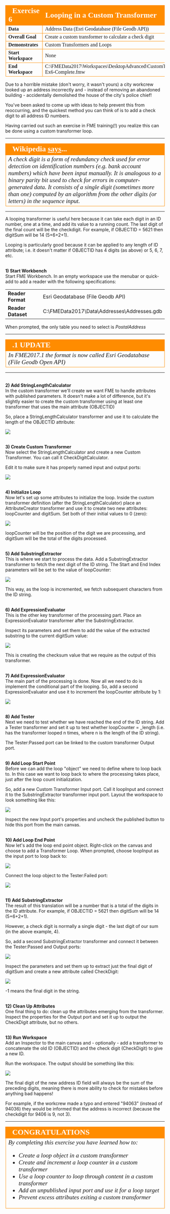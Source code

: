 <!--Exercise Section-->


<table style="border-spacing: 0px;border-collapse: collapse;font-family:serif">
<tr>
<td style="vertical-align:middle;background-color:darkorange;border: 2px solid darkorange">
<i class="fa fa-cogs fa-lg fa-pull-left fa-fw" style="color:white;padding-right: 12px;vertical-align:text-top"></i>
<span style="color:white;font-size:x-large;font-weight: bold">Exercise 6</span>
</td>
<td style="border: 2px solid darkorange;background-color:darkorange;color:white">
<span style="color:white;font-size:x-large;font-weight: bold">Looping in a Custom Transformer</span>
</td>
</tr>

<tr>
<td style="border: 1px solid darkorange; font-weight: bold">Data</td>
<td style="border: 1px solid darkorange">Address Data (Esri Geodatabase (File Geodb API))</td>
</tr>

<tr>
<td style="border: 1px solid darkorange; font-weight: bold">Overall Goal</td>
<td style="border: 1px solid darkorange">Create a custom transformer to calculate a check digit</td>
</tr>

<tr>
<td style="border: 1px solid darkorange; font-weight: bold">Demonstrates</td>
<td style="border: 1px solid darkorange">Custom Transformers and Loops</td>
</tr>

<tr>
<td style="border: 1px solid darkorange; font-weight: bold">Start Workspace</td>
<td style="border: 1px solid darkorange">None</td>
</tr>

<tr>
<td style="border: 1px solid darkorange; font-weight: bold">End Workspace</td>
<td style="border: 1px solid darkorange">C:\FMEData2017\Workspaces\DesktopAdvanced\CustomTransformers-Ex6-Complete.fmw</td>
</tr>

</table>


Due to a horrible mistake (don't worry, it wasn't yours) a city workcrew looked up an address incorrectly and - instead of removing an abandoned building - accidentally demolished the house of the city's police chief!

You've been asked to come up with ideas to help prevent this from reoccurring, and the quickest method you can think of is to add a check digit to all address ID numbers.

Having carried out such an exercise in FME training(!) you realize this can be done using a custom transformer loop.

---

<table style="border-spacing: 0px">
<tr>
<td style="vertical-align:middle;background-color:darkorange;border: 2px solid darkorange">
<i class="fa fa-quote-left fa-lg fa-pull-left fa-fw" style="color:white;padding-right: 12px;vertical-align:text-top"></i>
<span style="color:white;font-size:x-large;font-weight: bold;font-family:serif">Wikipedia <a style="color:white;font-size:x-large;font-weight: bold;font-family:serif;text-decoration:underline" href="https://en.wikipedia.org/wiki/Check_digit">says</a>...</span>
</td>
</tr>

<tr>
<td style="border: 1px solid darkorange">
<span style="font-family:serif; font-style:italic; font-size:larger">
A check digit is a form of redundancy check used for error detection on identification numbers (e.g. bank account numbers) which have been input manually. It is analogous to a binary parity bit used to check for errors in computer-generated data. It consists of a single digit (sometimes more than one) computed by an algorithm from the other digits (or letters) in the sequence input.</span>
</td>
</tr>
</table>

---

A looping transformer is useful here because it can take each digit in an ID number, one at a time, and add its value to a running count. The last digit of the final count will be the checkdigit. For example, if OBJECTID = 5621 then digitSum will be 14 (5+6+2+1).

Looping is particularly good because it can be applied to any length of ID attribute; i.e. it doesn't matter if OBJECTID has 4 digits (as above) or 5, 6, 7, etc.



<br>**1) Start Workbench**
<br>Start FME Workbench. In an empty workspace use the menubar or quick-add to add a reader with the following specifications:

<table style="border: 0px">

<tr>
<td style="font-weight: bold">Reader Format</td>
<td style="">Esri Geodatabase (File Geodb API)</td>
</tr>

<tr>
<td style="font-weight: bold">Reader Dataset</td>
<td style="">C:\FMEData2017\Data\Addresses\Addresses.gdb</td>
</tr>

</table>

When prompted, the only table you need to select is *PostalAddress*

---

<!--Updated Section--> 

<table style="border-spacing: 0px">
<tr>
<td style="vertical-align:middle;background-color:darkorange;border: 2px solid darkorange">
<i class="fa fa-bolt fa-lg fa-pull-left fa-fw" style="color:white;padding-right: 12px;vertical-align:text-top"></i>
<span style="color:white;font-size:x-large;font-weight: bold;font-family:serif">.1 UPDATE</span>
</td>
</tr>

<tr>
<td style="border: 1px solid darkorange">
<span style="font-family:serif; font-style:italic; font-size:larger">
In FME2017.1 the format is now called Esri Geodatabase (File Geodb Open API)
</span>
</td>
</tr>
</table>

---

<br>**2) Add StringLengthCalculator**
<br>In the custom transformer we'll create we want FME to handle attributes with published parameters. It doesn't make a lot of difference, but it's slightly easier to create the custom transformer using at least one transformer that uses the main attribute (OBJECTID)

So, place a StringLengthCalculator transformer and use it to calculate the length of the OBJECTID attribute:

![](./Images/Img3.241.Ex6.CTLoopStringLength.png)



<br>**3) Create Custom Transformer**
<br>Now select the StringLengthCalculator and create a new Custom Transformer. You can call it CheckDigitCalculator.

Edit it to make sure it has properly named input and output ports:

![](./Images/Img3.242.Ex6.InitialCT.png)


<br>**4) Initialize Loop**
<br>Now let's set up some attributes to initialize the loop. Inside the custom transformer definition (after the StringLengthCalculator) place an AttributeCreator transformer and use it to create two new attributes: loopCounter and digitSum. Set both of their initial values to 0 (zero):

![](./Images/Img3.243.Ex6.AttrCreatorInWorkspace.png)

loopCounter will be the position of the digit we are processing, and digitSum will be the total of the digits processed.


<br>**5) Add SubstringExtractor**
<br>This is where we start to process the data. Add a SubstringExtractor transformer to fetch the next digit of the ID string. The Start and End Index parameters will be set to the value of loopCounter:
 
![](./Images/Img3.244.Ex6.SubstringExtractor.png)

This way, as the loop is incremented, we fetch subsequent characters from the ID string.


<br>**6) Add ExpressionEvaluator**
<br>This is the other key transformer of the processing part. Place an ExpressionEvaluator transformer after the SubstringExtractor.

Inspect its parameters and set them to add the value of the extracted substring to the current digitSum value:

![](./Images/Img3.245.Ex6.ExpressionEval1Dialog.png) 

This is creating the checksum value that we require as the output of this transformer.

<br>**7) Add ExpressionEvaluator**
<br>The main part of the processing is done. Now all we need to do is implement the conditional part of the looping. So, add a second ExpressionEvaluator and use it to increment the loopCounter attribute by 1:

![](./Images/Img3.246.Ex6.ExpressionEval2Dialog.png) 


<br>**8) Add Tester**
<br>Next we need to test whether we have reached the end of the ID string. Add a Tester transformer and set it up to test whether loopCounter = _length (i.e. has the transformer looped n times, where n is the length of the ID string).

The Tester:Passed port can be linked to the custom transformer Output port.


<br>**9) Add Loop Start Point**
<br>Before we can add the loop "object" we need to define where to loop back to. In this case we want to loop back to where the processing takes place, just after the loop count initialization.

So, add a new Custom Transformer Input port. Call it loopInput and connect it to the SubstringExtractor transformer input port. Layout the workspace to look something like this:

![](./Images/Img3.247.Ex6.LoopInputPort.png)

Inspect the new Input port's properties and uncheck the published button to hide this port from the main canvas.


<br>**10) Add Loop End Point**
<br>Now let's add the loop end point object. Right-click on the canvas and choose to add a Transformer Loop. When prompted, choose loopInput as the input port to loop back to:

![](./Images/Img3.248.Ex6.LoopToDialog.png)

Connect the loop object to the Tester:Failed port:

![](./Images/Img3.249.Ex6.LoopConnectedToTester.png)


<br>**11) Add SubstringExtractor**
<br>The result of this translation will be a number that is a total of the digits in the ID attribute. For example, if OBJECTID = 5621 then digitSum will be 14 (5+6+2+1).

However, a check digit is normally a single digit - the last digit of our sum (in the above example, 4).

So, add a second SubstringExtractor transformer and connect it between the Tester:Passed and Output ports:

![](./Images/Img3.250.Ex6.FinalDigitSubstringExtractor.png)

Inspect the parameters and set them up to extract just the final digit of digitSum and create a new attribute called CheckDigit:

![](./Images/Img3.251.Ex6.FinalDigitSubstringExtractorDialog.png)

-1 means the final digit in the string.


<br>**12) Clean Up Attributes**
<br>One final thing to do: clean up the attributes emerging from the transformer. Inspect the properties for the Output port and set it up to output the CheckDigit attribute, but no others.


<br>**13) Run Workspace**
<br>Add an Inspector to the main canvas and - optionally - add a transformer to concatenate the old ID (OBJECTID) and the check digit (CheckDigit) to give a new ID.

Run the workspace. The output should be something like this:

![](./Images/Img3.252.Ex6.FinalCheckDigitOutput.png)

The final digit of the new address ID field will always be the sum of the preceding digits, meaning there is more ability to check for mistakes before anything bad happens!

For example, if the workcrew made a typo and entered "94063" (instead of 94036) they would be informed that the address is incorrect (because the checkdigit for 9406 is 9, not 3). 

---

<!--Exercise Congratulations Section--> 

<table style="border-spacing: 0px">
<tr>
<td style="vertical-align:middle;background-color:darkorange;border: 2px solid darkorange">
<i class="fa fa-thumbs-o-up fa-lg fa-pull-left fa-fw" style="color:white;padding-right: 12px;vertical-align:text-top"></i>
<span style="color:white;font-size:x-large;font-weight: bold;font-family:serif">CONGRATULATIONS</span>
</td>
</tr>

<tr>
<td style="border: 1px solid darkorange">
<span style="font-family:serif; font-style:italic; font-size:larger">
By completing this exercise you have learned how to:
<ul><li>Create a loop object in a custom transformer</li>
<li>Create and increment a loop counter in a custom transformer</li>
<li>Use a loop counter to loop through content in a custom transformer</li>
<li>Add an unpublished input port and use it for a loop target</li>
<li>Prevent excess attributes exiting a custom transformer</li></ul>
</span>
</td>
</tr>
</table>